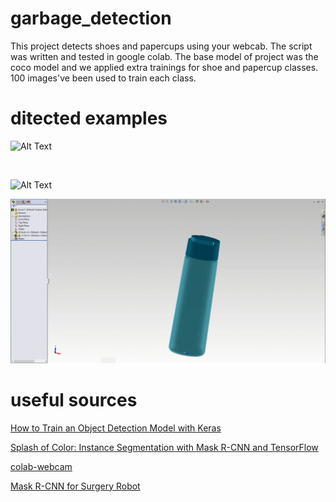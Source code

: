 # garbage_detection
This project detects shoes and papercups using your webcab. The script was written and tested in google colab. The base model of project was the coco model and we applied extra trainings for shoe and papercup classes. 100 images've been used to train each class.
<br/>

# ditected examples

![Alt Text](https://github.com/Niyousha-Gh/garbage_detection/blob/main/papercup%20gif%20example.gif)

<br/>

![Alt Text](https://github.com/Niyousha-Gh/garbage_detection/blob/main/shoe%20gif%20example.gif)
<br/>

![Alt Text](https://github.com/Niyousha-Gh/garbage_detection/blob/main/cb6767096a4e5e6573f875c0f2b55619f33f4010.gif)
<br/>

# useful sources

[How to Train an Object Detection Model with Keras](https://machinelearningmastery.com/how-to-train-an-object-detection-model-with-keras/)

[Splash of Color: Instance Segmentation with Mask R-CNN and TensorFlow](https://engineering.matterport.com/splash-of-color-instance-segmentation-with-mask-r-cnn-and-tensorflow-7c761e238b46)

[colab-webcam](https://github.com/theAIGuysCode/colab-webcam)

[Mask R-CNN for Surgery Robot](https://github.com/SUYEgit/Surgery-Robot-Detection-Segmentation)
